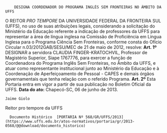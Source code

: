         DESIGNA COORDENADOR DO PROGRAMA INGLÊS SEM FRONTEIRAS NO ÂMBITO DA UFFS  

 O REITOR *PRO TEMPORE*  DA UNIVERSIDADE FEDERAL DA FRONTEIRA SUL (UFFS), no uso de suas atribuições legais, considerando a solicitação do Ministério da Educação referente a indicação de professores da UFFS para representar a área de língua inglesa na Comissão de Proficiência em Língua Inglesa para o Programa Ciência Sem Fronteiras, conforme consta do Ofício Circular n.03/2012GAB/SESU/MEC de 21 de maio de 2012, resolve:   **Art. 1º**  DESIGNAR a servidora CLAUDIA FINGER-KRATOCHVIL, Professor de Magistério Superior, Siape 1767776, para exercer a função de Coordenadora do Programa Inglês Sem Fronteiras, no Âmbito da UFFS, e atuar como representante institucional junto ao Ministério da Educação e à Coordenação de Aperfeiçoamento de Pessoal - CAPES e demais órgãos governamentais que tenha relação com o referido Programa.   **Art. 2º**  Esta Portaria entra em vigor a partir de sua publicação no Boletim Oficial da UFFS.        **Data do ato:** Chapecó-SC, 06 de junho de 2013.   
 

    Jaime Giolo    
 Reitor pro tempore da UFFS 

      Documento Histórico  [PORTARIA Nº 568/GR/UFFS/2013](https://www.uffs.edu.br/atos-normativos/portaria/gr/2013-0568/@@download/documento_historico)     
      